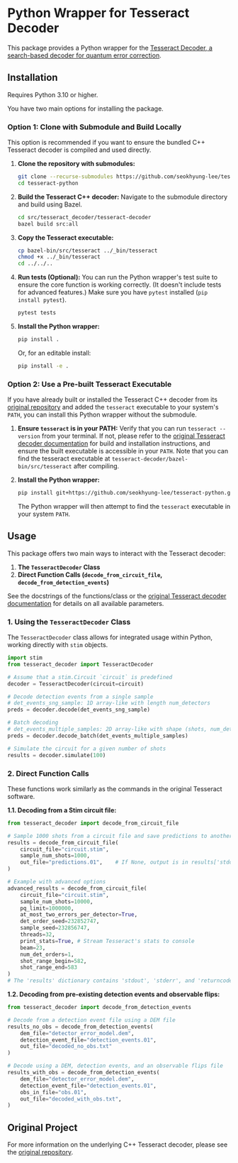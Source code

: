 # Python Wrapper for Tesseract Decoder

This package provides a Python wrapper for the [Tesseract Decoder, a search-based decoder for quantum error correction](https://github.com/quantumlib/tesseract-decoder).

## Installation

Requires Python 3.10 or higher.

You have two main options for installing the package.

### Option 1: Clone with Submodule and Build Locally

This option is recommended if you want to ensure the bundled C++ Tesseract decoder is compiled and used directly.

1.  **Clone the repository with submodules:**
    ```bash
    git clone --recurse-submodules https://github.com/seokhyung-lee/tesseract-python
    cd tesseract-python
    ```

2.  **Build the Tesseract C++ decoder:**
    Navigate to the submodule directory and build using Bazel.
    ```bash
    cd src/tesseract_decoder/tesseract-decoder
    bazel build src:all
    ```

3. **Copy the Tesseract executable:**
    ```bash
    cp bazel-bin/src/tesseract ../_bin/tesseract
    chmod +x ../_bin/tesseract
    cd ../../.. 
    ```

4.  **Run tests (Optional):**
    You can run the Python wrapper's test suite to ensure the core function is working correctly. (It doesn't include tests for advanced features.) Make sure you have `pytest` installed (`pip install pytest`).
    ```bash
    pytest tests
    ```

5.  **Install the Python wrapper:**
    ```bash
    pip install .
    ```
    Or, for an editable install:
    ```bash
    pip install -e .
    ```

### Option 2: Use a Pre-built Tesseract Executable

If you have already built or installed the Tesseract C++ decoder from its [original repository](https://github.com/quantumlib/tesseract-decoder) and added the `tesseract` executable to your system's `PATH`, you can install this Python wrapper without the submodule.

1.  **Ensure `tesseract` is in your PATH:**
    Verify that you can run `tesseract --version` from your terminal. If not, please refer to the [original Tesseract decoder documentation](https://github.com/quantumlib/tesseract-decoder?tab=readme-ov-file#installation) for build and installation instructions, and ensure the built executable is accessible in your `PATH`. Note that you can find the tesseract executable at `tesseract-decoder/bazel-bin/src/tesseract` after compiling.

2.  **Install the Python wrapper:**
    ```bash
    pip install git+https://github.com/seokhyung-lee/tesseract-python.git
    ```

    The Python wrapper will then attempt to find the `tesseract` executable in your system `PATH`.

## Usage

This package offers two main ways to interact with the Tesseract decoder:
1.  **The `TesseractDecoder` Class**
2.  **Direct Function Calls (`decode_from_circuit_file`, `decode_from_detection_events`)**


See the docstrings of the functions/class or the [original Tesseract decoder documentation](https://github.com/quantumlib/tesseract-decoder?tab=readme-ov-file#command-line-interface) for details on all available parameters.

### 1. Using the `TesseractDecoder` Class

The `TesseractDecoder` class allows for integrated usage within Python, working directly with `stim` objects.

```python
import stim
from tesseract_decoder import TesseractDecoder

# Assume that a stim.Circuit `circuit` is predefined
decoder = TesseractDecoder(circuit=circuit)

# Decode detection events from a single sample
# det_events_sng_sample: 1D array-like with length num_detectors
preds = decoder.decode(det_events_sng_sample)

# Batch decoding
# det_events_multiple_samples: 2D array-like with shape (shots, num_detectors)
preds = decoder.decode_batch(det_events_multiple_samples)

# Simulate the circuit for a given number of shots
results = decoder.simulate(100)
```

### 2. Direct Function Calls

These functions work similarly as the commands in the original Tesseract software.

**1.1. Decoding from a Stim circuit file:**

```python
from tesseract_decoder import decode_from_circuit_file

# Sample 1000 shots from a circuit file and save predictions to another file
results = decode_from_circuit_file(
    circuit_file="circuit.stim",
    sample_num_shots=1000,
    out_file="predictions.01",    # If None, output is in results['stdout']
)

# Example with advanced options
advanced_results = decode_from_circuit_file(
    circuit_file="circuit.stim",
    sample_num_shots=10000,
    pq_limit=1000000,
    at_most_two_errors_per_detector=True,
    det_order_seed=232852747,
    sample_seed=232856747,
    threads=32,
    print_stats=True, # Stream Tesseract's stats to console
    beam=23,
    num_det_orders=1,
    shot_range_begin=582,
    shot_range_end=583
)
# The 'results' dictionary contains 'stdout', 'stderr', and 'returncode'.
```

**1.2. Decoding from pre-existing detection events and observable flips:**

```python
from tesseract_decoder import decode_from_detection_events

# Decode from a detection event file using a DEM file
results_no_obs = decode_from_detection_events(
    dem_file="detector_error_model.dem",
    detection_event_file="detection_events.01",
    out_file="decoded_no_obs.txt"
)

# Decode using a DEM, detection events, and an observable flips file
results_with_obs = decode_from_detection_events(
    dem_file="detector_error_model.dem",
    detection_event_file="detection_events.01",
    obs_in_file="obs.01",
    out_file="decoded_with_obs.txt",
)
```

## Original Project

For more information on the underlying C++ Tesseract decoder, please see the [original repository](https://github.com/quantumlib/tesseract-decoder). 